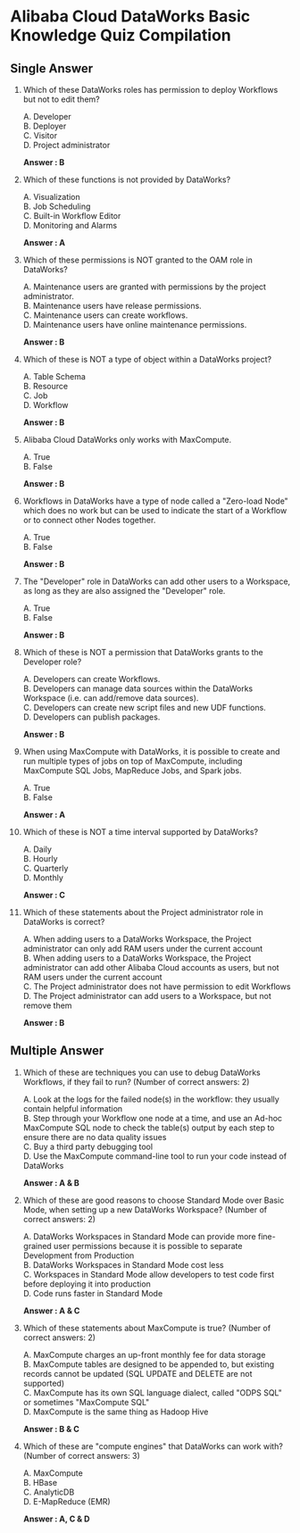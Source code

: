 # Alibaba Cloud DataWorks Basic Knowledge Quiz Compilation

## Single Answer

1. Which of these DataWorks roles has permission to deploy Workflows but not to edit them?
	
	A. Developer  
	B. Deployer  
	C. Visitor  
	D. Project administrator

	**Answer : B**

2. Which of these functions is not provided by DataWorks?
	
	A. Visualization  
	B. Job Scheduling  
	C. Built-in Workflow Editor  
	D. Monitoring and Alarms

	**Answer : A**

3. Which of these permissions is NOT granted to the OAM role in DataWorks?
	
	A. Maintenance users are granted with permissions by the project administrator.  
	B. Maintenance users have release permissions.  
	C. Maintenance users can create workflows.  
	D. Maintenance users have online maintenance permissions.

	**Answer : B**

4. Which of these is NOT a type of object within a DataWorks project?
	
	A. Table Schema  
	B. Resource  
	C. Job  
	D. Workflow

	**Answer : B**

5. Alibaba Cloud DataWorks only works with MaxCompute.
	
	A. True  
	B. False

	**Answer : B**

6. Workflows in DataWorks have a type of node called a "Zero-load Node" which does no work but can be used to indicate the start of a Workflow or to connect other Nodes together.
	
	A. True  
	B. False

	**Answer : B**

7. The "Developer" role in DataWorks can add other users to a Workspace, as long as they are also assigned the "Developer" role.

	A. True  
	B. False

	**Answer : B**

8. Which of these is NOT a permission that DataWorks grants to the Developer role?
	
	A. Developers can create Workflows.  
	B. Developers can manage data sources within the DataWorks Workspace (i.e. can add/remove data sources).  
	C. Developers can create new script files and new UDF functions.  
	D. Developers can publish packages.

	**Answer : B**

9. When using MaxCompute with DataWorks, it is possible to create and run multiple types of jobs on top of MaxCompute, including MaxCompute SQL Jobs, MapReduce Jobs, and Spark jobs.
	
	A. True  
	B. False

	**Answer : A**

10. Which of these is NOT a time interval supported by DataWorks?
	
	A. Daily  
	B. Hourly  
	C. Quarterly  
	D. Monthly

	**Answer : C**

11. Which of these statements about the Project administrator role in DataWorks is correct?
	
	A. When adding users to a DataWorks Workspace, the Project administrator can only add RAM users under the current account  
	B. When adding users to a DataWorks Workspace, the Project administrator can add other Alibaba Cloud accounts as users, but not RAM users under the current account  
	C. The Project administrator does not have permission to edit Workflows  
	D. The Project administrator can add users to a Workspace, but not remove them

	**Answer : B**

## Multiple Answer

1. Which of these are techniques you can use to debug DataWorks Workflows, if they fail to run? (Number of correct answers: 2)
	
	A. Look at the logs for the failed node(s) in the workflow: they usually contain helpful information  
	B. Step through your Workflow one node at a time, and use an Ad-hoc MaxCompute SQL node to check the table(s) output by each step to ensure there are no data quality issues  
	C. Buy a third party debugging tool  
	D. Use the MaxCompute command-line tool to run your code instead of DataWorks

	**Answer : A & B**

2. Which of these are good reasons to choose Standard Mode over Basic Mode, when setting up a new DataWorks Workspace? (Number of correct answers: 2)
	
	A. DataWorks Workspaces in Standard Mode can provide more fine-grained user permissions because it is possible to separate Development from Production  
	B. DataWorks Workspaces in Standard Mode cost less  
	C. Workspaces in Standard Mode allow developers to test code first before deploying it into production  
	D. Code runs faster in Standard Mode

	**Answer : A & C**

3. Which of these statements about MaxCompute is true? (Number of correct answers: 2)
	
	A. MaxCompute charges an up-front monthly fee for data storage  
	B. MaxCompute tables are designed to be appended to, but existing records cannot be updated (SQL UPDATE and DELETE are not supported)  
	C. MaxCompute has its own SQL language dialect, called "ODPS SQL" or sometimes "MaxCompute SQL"  
	D. MaxCompute is the same thing as Hadoop Hive

	**Answer : B & C**

4. Which of these are "compute engines" that DataWorks can work with? (Number of correct answers: 3)
	
	A. MaxCompute  
	B. HBase  
	C. AnalyticDB  
	D. E-MapReduce (EMR)

	**Answer : A, C & D**